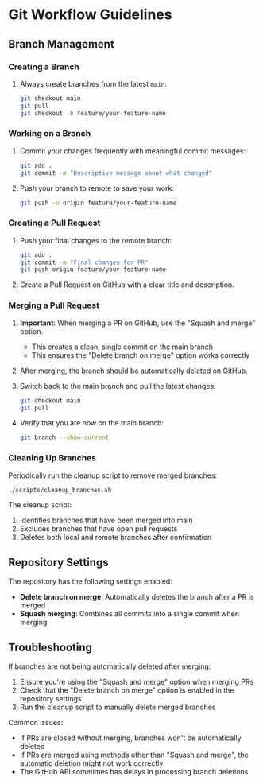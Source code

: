 # Git Workflow Guidelines

## Branch Management

### Creating a Branch

1. Always create branches from the latest `main`:
   ```bash
   git checkout main
   git pull
   git checkout -b feature/your-feature-name
   ```

### Working on a Branch

1. Commit your changes frequently with meaningful commit messages:
   ```bash
   git add .
   git commit -m "Descriptive message about what changed"
   ```

2. Push your branch to remote to save your work:
   ```bash
   git push -u origin feature/your-feature-name
   ```

### Creating a Pull Request

1. Push your final changes to the remote branch:
   ```bash
   git add .
   git commit -m "Final changes for PR"
   git push origin feature/your-feature-name
   ```

2. Create a Pull Request on GitHub with a clear title and description.

### Merging a Pull Request

1. **Important**: When merging a PR on GitHub, use the "Squash and merge" option.
   - This creates a clean, single commit on the main branch
   - This ensures the "Delete branch on merge" option works correctly

2. After merging, the branch should be automatically deleted on GitHub.

3. Switch back to the main branch and pull the latest changes:
   ```bash
   git checkout main
   git pull
   ```

4. Verify that you are now on the main branch:
   ```bash
   git branch --show-current
   ```

### Cleaning Up Branches

Periodically run the cleanup script to remove merged branches:

```bash
./scripts/cleanup_branches.sh
```

The cleanup script:
1. Identifies branches that have been merged into main
2. Excludes branches that have open pull requests
3. Deletes both local and remote branches after confirmation

## Repository Settings

The repository has the following settings enabled:

- **Delete branch on merge**: Automatically deletes the branch after a PR is merged
- **Squash merging**: Combines all commits into a single commit when merging

## Troubleshooting

If branches are not being automatically deleted after merging:

1. Ensure you're using the "Squash and merge" option when merging PRs
2. Check that the "Delete branch on merge" option is enabled in the repository settings
3. Run the cleanup script to manually delete merged branches

Common issues:
- If PRs are closed without merging, branches won't be automatically deleted
- If PRs are merged using methods other than "Squash and merge", the automatic deletion might not work correctly
- The GitHub API sometimes has delays in processing branch deletions
